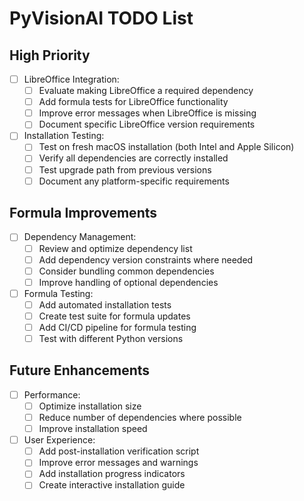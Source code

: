 # PyVisionAI TODO List

## High Priority

- [ ] LibreOffice Integration:
  - [ ] Evaluate making LibreOffice a required dependency
  - [ ] Add formula tests for LibreOffice functionality
  - [ ] Improve error messages when LibreOffice is missing
  - [ ] Document specific LibreOffice version requirements

- [ ] Installation Testing:
  - [ ] Test on fresh macOS installation (both Intel and Apple Silicon)
  - [ ] Verify all dependencies are correctly installed
  - [ ] Test upgrade path from previous versions
  - [ ] Document any platform-specific requirements

## Formula Improvements

- [ ] Dependency Management:
  - [ ] Review and optimize dependency list
  - [ ] Add dependency version constraints where needed
  - [ ] Consider bundling common dependencies
  - [ ] Improve handling of optional dependencies

- [ ] Formula Testing:
  - [ ] Add automated installation tests
  - [ ] Create test suite for formula updates
  - [ ] Add CI/CD pipeline for formula testing
  - [ ] Test with different Python versions

## Future Enhancements

- [ ] Performance:
  - [ ] Optimize installation size
  - [ ] Reduce number of dependencies where possible
  - [ ] Improve installation speed

- [ ] User Experience:
  - [ ] Add post-installation verification script
  - [ ] Improve error messages and warnings
  - [ ] Add installation progress indicators
  - [ ] Create interactive installation guide
